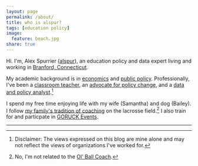 ```yaml
---
layout: page
permalink: /about/
title: who is alspur?
tags: [education policy]
image:
  feature: beach.jpg
share: true
---
```


Hi. I'm, Alex Spurrier ([alspur](http://twitter.com/alspur)), an education policy and data expert living and working in [Branford, Connecticut](http://en.wikipedia.org/wiki/Branford,_Connecticut). 

My academic background is in [economics](http://bethel.edu) and [public policy](http://trincoll.edu). Professionally, I've been a [classroom teacher](http://teachforamerica.org), an [advocate for policy change](http://conncan.org), and a [data and policy analyst](http://tntp.org).[^1] 

I spend my free time enjoying life with my wife (Samantha) and dog (Bailey). I follow [my family's tradition of coaching](https://www.youtube.com/watch?v=YRvGDlbimUI) on the lacrosse field.[^2] I also train for and particpate in [GORUCK Events](http://www.goruck.com/en/events).

---

[^1]: Disclaimer: The views expressed on this blog are mine alone and may not reflect the views of organizations I've worked for.
[^2]: No, I'm not related to the [Ol' Ball Coach](http://en.wikipedia.org/wiki/Steve_Spurrier). 